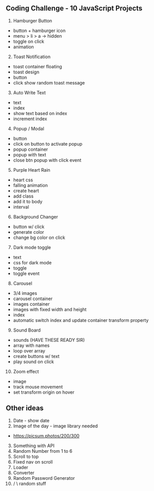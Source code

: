 ## Coding Challenge - 10 JavaScript Projects 

1. Hamburger Button

-   button + hamburger icon
-   menu > li > a -> hidden
-   toggle on click
-   animation

2. Toast Notification

-   toast container floating
-   toast design
-   button
-   click show random toast message

3. Auto Write Text

-   text
-   index
-   show text based on index
-   increment index

4. Popup / Modal

-   button
-   click on button to activate popup
-   popup container
-   popup with text
-   close btn popup with click event

5. Purple Heart Rain

-   heart css
-   falling animation
-   create heart
-   add class
-   add it to body
-   interval

6. Background Changer

-   button w/ click
-   generate color
-   change bg color on click

7. Dark mode toggle

-   text
-   css for dark mode
-   toggle
-   toggle event

8. Carousel

-   3/4 images
-   carousel container
-   images container
-   images with fixed width and height
-   index
-   automatic switch index and update container transform property

9. Sound Board

-   sounds (HAVE THESE READY SIR)
-   array with names
-   loop over array
-   create buttons w/ text
-   play sound on click

10. Zoom effect

-   image
-   track mouse movement
-   set transform origin on hover

## Other ideas

1. Date - show date
2. Image of the day - image library needed

-   https://picsum.photos/200/300

3. Something with API
4. Random Number from 1 to 6
5. Scroll to top
6. Fixed nav on scroll
7. Loader
8. Converter
9. Random Password Generator
10. / \ random stuff
